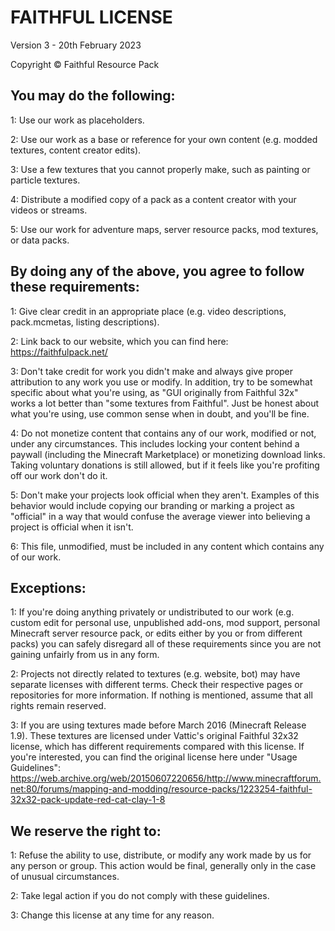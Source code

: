# FAITHFUL LICENSE
Version 3 - 20th February 2023

Copyright © Faithful Resource Pack


## You may do the following:


1: Use our work as placeholders.

2: Use our work as a base or reference for your own content (e.g. modded textures, content creator edits).

3: Use a few textures that you cannot properly make, such as painting or particle textures.

4: Distribute a modified copy of a pack as a content creator with your videos or streams.

5: Use our work for adventure maps, server resource packs, mod textures, or data packs.


## By doing any of the above, you agree to follow these requirements:


1: Give clear credit in an appropriate place (e.g. video descriptions, pack.mcmetas, listing descriptions).

2: Link back to our website, which you can find here:
	https://faithfulpack.net/

3: Don't take credit for work you didn't make and always give proper attribution to any work you use or modify. In addition, try to be somewhat specific about what you're using, as "GUI originally from Faithful 32x" works a lot better than "some textures from Faithful". Just be honest about what you're using, use common sense when in doubt, and you'll be fine.

4: Do not monetize content that contains any of our work, modified or not, under any circumstances. This includes locking your content behind a paywall (including the Minecraft Marketplace) or monetizing download links. Taking voluntary donations is still allowed, but if it feels like you're profiting off our work don't do it.

5: Don't make your projects look official when they aren't. Examples of this behavior would include copying our branding or marking a project as "official" in a way that would confuse the average viewer into believing a project is official when it isn't.

6: This file, unmodified, must be included in any content which contains any of our work.


## Exceptions:


1: If you're doing anything privately or undistributed to our work (e.g. custom edit for personal use, unpublished add-ons, mod support, personal Minecraft server resource pack, or edits either by you or from different packs) you can safely disregard all of these requirements since you are not gaining unfairly from us in any form.

2: Projects not directly related to textures (e.g. website, bot) may have separate licenses with different terms. Check their respective pages or repositories for more information. If nothing is mentioned, assume that all rights remain reserved.

3: If you are using textures made before March 2016 (Minecraft Release 1.9). These textures are licensed under Vattic's original Faithful 32x32 license, which has different requirements compared with this license. If you're interested, you can find the original license here under "Usage Guidelines":
	https://web.archive.org/web/20150607220656/http://www.minecraftforum.net:80/forums/mapping-and-modding/resource-packs/1223254-faithful-32x32-pack-update-red-cat-clay-1-8



## We reserve the right to:


1: Refuse the ability to use, distribute, or modify any work made by us for any person or group. This action would be final, generally only in the case of unusual circumstances.

2: Take legal action if you do not comply with these guidelines.

3: Change this license at any time for any reason.
